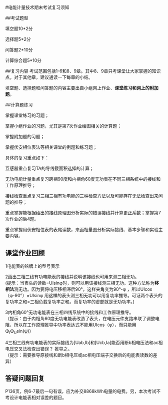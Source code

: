 #电能计量技术期末考试复习须知

##考试题型

填空题10*2分 

选择题5*2分  

问答题2*10分  

计算综合题5*10分

##复习内容
考试范围包括1-6和8、9章。其中8、9章只考课堂让大家掌握的知识点。对于其他章，建议通读一下每章的小结。

填空题、选择题和问答题的内容主要出自小组网上作业、**课堂练习和网上的附加题**。


##计算题练习

掌握课堂练习的习题；

掌握小组作业的习题，尤其是第7次作业绘图相关的计算题；

掌握附加题的习题；

掌握伏安相位表法等相关课堂的例题和练习题；

具体的复习重点如下：

互感器重点复习TA的导线截面积选择的计算；

无功电能计量重点复习跨相90度和内相角60度无功表在不同三相系统中的接线和工作原理推导；

接线检查重点复习三相三相有功电能的三种检查方法以及可能存在无法检查出来问题的推导；

重点掌握能根据给出的接线原理图分析实际的错误接线并计算更正系数；掌握第7次作业的后4题。

重点掌握用伏安相位表的表尾读数，来画相量图分析实际接线、基本步骤和实验主要内容。

## 课堂作业回顾

1电能表的铭牌上的型号表示

2画出三相三线有功电能表的接线并说明该接线也可用来测三相无功。  
(提示：当表头的读数=UIsinφ时，则可以用该接线测三相无功。这种方法称为**移相法**测无功。因为要将电压移相滞后90°，这样夹角变为90°-φ ，所以UIcos（φ-90°）=UIsinφ
用这样的表头测三相无功可以用复功率推导。可证两个表头的复功率之和=三相负载复功率之和。而复功率的虚部就是无功功率。)

3内相角60°无功电能表在三相四线系统中的接线和工作原理推导。  
（提示：由于内相角60度无功电能表改造了表头，在电压元件支路串联了调整电阻，所以在工作原理推导中功率表达式不能用UIcos（φ），而只能用Φ<sub>I</sub>Φ<sub>U</sub>sin(ψ)）

4三相三线有功电能表的实际接线为[Uab,Ib]和[Ucb,Ia]能否用断b相电压法和ac相电压交叉法检查出错误？ 推导之。  
（提示：需要推导原接线和断b相电压或ac相电压端子交换后的电能表读数的差异）

## 答疑问题回复

P136页，例6-7最后一句有误，应为补交8868kWh电量的电费。另，本次考试不考设计电能表相对误差的题目。

